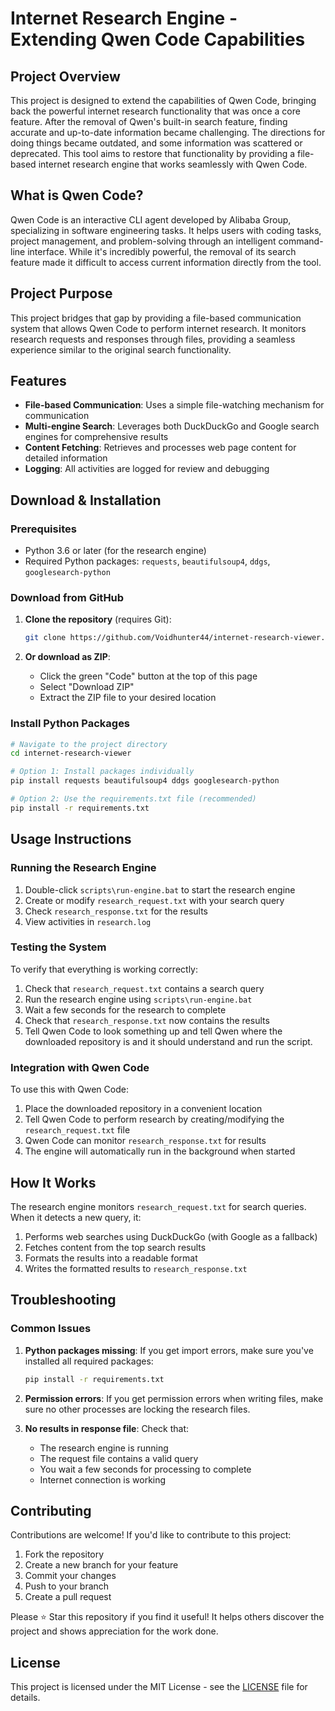 # Internet Research Engine - Extending Qwen Code Capabilities

## Project Overview

This project is designed to extend the capabilities of Qwen Code, bringing back the powerful internet research functionality that was once a core feature. After the removal of Qwen's built-in search feature, finding accurate and up-to-date information became challenging. The directions for doing things became outdated, and some information was scattered or deprecated. This tool aims to restore that functionality by providing a file-based internet research engine that works seamlessly with Qwen Code.

## What is Qwen Code?

Qwen Code is an interactive CLI agent developed by Alibaba Group, specializing in software engineering tasks. It helps users with coding tasks, project management, and problem-solving through an intelligent command-line interface. While it's incredibly powerful, the removal of its search feature made it difficult to access current information directly from the tool.

## Project Purpose

This project bridges that gap by providing a file-based communication system that allows Qwen Code to perform internet research. It monitors research requests and responses through files, providing a seamless experience similar to the original search functionality.

## Features

- **File-based Communication**: Uses a simple file-watching mechanism for communication
- **Multi-engine Search**: Leverages both DuckDuckGo and Google search engines for comprehensive results
- **Content Fetching**: Retrieves and processes web page content for detailed information
- **Logging**: All activities are logged for review and debugging

## Download & Installation

### Prerequisites

- Python 3.6 or later (for the research engine)
- Required Python packages: `requests`, `beautifulsoup4`, `ddgs`, `googlesearch-python`

### Download from GitHub

1. **Clone the repository** (requires Git):
   ```bash
   git clone https://github.com/Voidhunter44/internet-research-viewer.git
   ```

2. **Or download as ZIP**:
   - Click the green "Code" button at the top of this page
   - Select "Download ZIP"
   - Extract the ZIP file to your desired location

### Install Python Packages

```bash
# Navigate to the project directory
cd internet-research-viewer

# Option 1: Install packages individually
pip install requests beautifulsoup4 ddgs googlesearch-python

# Option 2: Use the requirements.txt file (recommended)
pip install -r requirements.txt
```

## Usage Instructions

### Running the Research Engine

1. Double-click `scripts\run-engine.bat` to start the research engine
2. Create or modify `research_request.txt` with your search query
3. Check `research_response.txt` for the results
4. View activities in `research.log`

### Testing the System

To verify that everything is working correctly:

1. Check that `research_request.txt` contains a search query
2. Run the research engine using `scripts\run-engine.bat`
3. Wait a few seconds for the research to complete
4. Check that `research_response.txt` now contains the results
5. Tell Qwen Code to look something up and tell Qwen where the downloaded repository is and it should understand and run the script.

### Integration with Qwen Code

To use this with Qwen Code:
1. Place the downloaded repository in a convenient location
2. Tell Qwen Code to perform research by creating/modifying the `research_request.txt` file
3. Qwen Code can monitor `research_response.txt` for results
4. The engine will automatically run in the background when started

## How It Works

The research engine monitors `research_request.txt` for search queries. When it detects a new query, it:

1. Performs web searches using DuckDuckGo (with Google as a fallback)
2. Fetches content from the top search results
3. Formats the results into a readable format
4. Writes the formatted results to `research_response.txt`

## Troubleshooting

### Common Issues

1. **Python packages missing**: If you get import errors, make sure you've installed all required packages:
   ```bash
   pip install -r requirements.txt
   ```

2. **Permission errors**: If you get permission errors when writing files, make sure no other processes are locking the research files.

3. **No results in response file**: Check that:
   - The research engine is running
   - The request file contains a valid query
   - You wait a few seconds for processing to complete
   - Internet connection is working

## Contributing

Contributions are welcome! If you'd like to contribute to this project:

1. Fork the repository
2. Create a new branch for your feature
3. Commit your changes
4. Push to your branch
5. Create a pull request

Please ⭐ Star this repository if you find it useful! It helps others discover the project and shows appreciation for the work done.

## License

This project is licensed under the MIT License - see the [LICENSE](LICENSE) file for details.